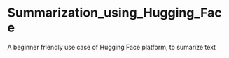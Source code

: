 # Summarization_using_Hugging_Face
A beginner friendly use case of Hugging Face platform, to sumarize text 
